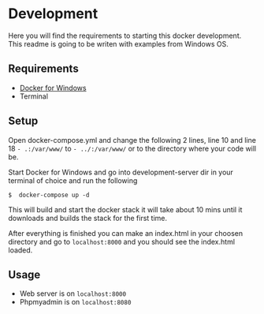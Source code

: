 # Development
Here you will find the requirements to starting this docker development. This readme is going to be writen with examples
from Windows OS.

## Requirements
- [Docker for Windows](https://store.docker.com/editions/community/docker-ce-desktop-windows)
- Terminal

## Setup
Open docker-compose.yml and change the following 2 lines, line 10 and line 18 `- .:/var/www/` to `- ../:/var/www/` or to the
directory where your code will be.

Start Docker for Windows and go into development-server dir in your terminal of choice and run the following

```
$  docker-compose up -d
```

This will build and start the docker stack it will take about 10 mins until it downloads and builds the stack for the first
time.

After everything is finished you can make an index.html in your choosen directory and go to `localhost:8000` and you should 
see the index.html loaded.

## Usage

- Web server is on `localhost:8000`
- Phpmyadmin is on `localhost:8080`
